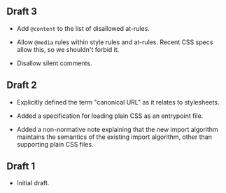 ## Draft 3

* Add `@content` to the list of disallowed at-rules.

* Allow `@media` rules within style rules and at-rules. Recent CSS specs allow
  this, so we shouldn't forbid it.

* Disallow silent comments.

## Draft 2

* Explicitly defined the term "canonical URL" as it relates to stylesheets.

* Added a specification for loading plain CSS as an entrypoint file.

* Added a non-normative note explaining that the new import algorithm maintains
  the semantics of the existing import algorithm, other than supporting plain
  CSS files.

## Draft 1

* Initial draft.
